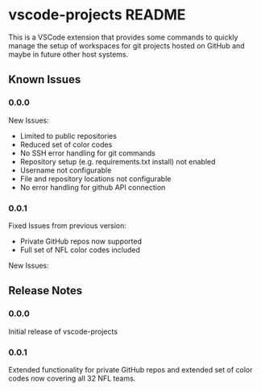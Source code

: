 # vscode-projects README

This is a VSCode extension that provides some commands to quickly manage the setup of workspaces for git projects hosted on GitHub and maybe in future other host systems.

<!--
## Features

Describe specific features of your extension including screenshots of your extension in action. Image paths are relative to this README file.

For example if there is an image subfolder under your extension project workspace:

\!\[feature X\]\(images/feature-x.png\)

> Tip: Many popular extensions utilize animations. This is an excellent way to show off your extension! We recommend short, focused animations that are easy to follow.
-->

<!--
## Requirements

If you have any requirements or dependencies, add a section describing those and how to install and configure them.
-->

<!--
## Extension Settings

Include if your extension adds any VS Code settings through the `contributes.configuration` extension point.

For example:

This extension contributes the following settings:

* `myExtension.enable`: enable/disable this extension
* `myExtension.thing`: set to `blah` to do something
-->

## Known Issues

### 0.0.0

New Issues:
* Limited to public repositories
* Reduced set of color codes
* No SSH error handling for git commands
* Repository setup (e.g. requirements.txt install) not enabled
* Username not configurable
* File and repository locations not configurable
* No error handling for github API connection

### 0.0.1

Fixed Issues from previous version:
* Private GitHub repos now supported
* Full set of NFL color codes included

New Issues:

## Release Notes

### 0.0.0

Initial release of vscode-projects

### 0.0.1

Extended functionality for private GitHub repos and extended set of color
codes now covering all 32 NFL teams.
